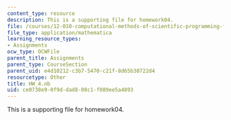 ```yaml
---
content_type: resource
description: This is a supporting file for homework04.
file: /courses/12-010-computational-methods-of-scientific-programming-fall-2011/ce0738e90f9ddad808c1f089ee5a4893_HW_4.nb
file_type: application/mathematica
learning_resource_types:
- Assignments
ocw_type: OCWFile
parent_title: Assignments
parent_type: CourseSection
parent_uid: e4d10212-c3b7-5470-c21f-8d65b30722d4
resourcetype: Other
title: HW_4.nb
uid: ce0738e9-0f9d-dad8-08c1-f089ee5a4893
---
```

This is a supporting file for homework04.

